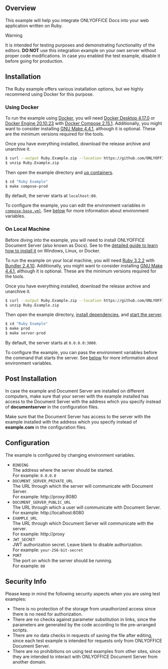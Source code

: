 ## Overview

This example will help you integrate ONLYOFFICE Docs into your web application written on Ruby.

> [!WARNING]  
> It is intended for testing purposes and demonstrating functionality of the editors. **DO NOT** use this integration example on your own server without proper code modifications. In case you enabled the test example, disable it before going for production.

## Installation

The Ruby example offers various installation options, but we highly recommend using Docker for this purpose.

### Using Docker

To run the example using [Docker](https://docker.com), you will need [Docker Desktop 4.17.0](https://docs.docker.com/desktop) or [Docker Engine 20.10.23](https://docs.docker.com/engine) with [Docker Compose 2.15.1](https://docs.docker.com/compose). Additionally, you might want to consider installing [GNU Make 4.4.1](https://gnu.org/software/make), although it is optional. These are the minimum versions required for the tools.

Once you have everything installed, download the release archive and unarchive it.

```sh
$ curl --output Ruby.Example.zip --location https://github.com/ONLYOFFICE/document-server-integration/releases/download/v1.6.0/Ruby.Example.zip
$ unzip Ruby.Example.zip
```

Then open the example directory and [up containers](./Makefile#L46).

```sh
$ cd "Ruby Example"
$ make compose-prod
```

By default, the server starts at `localhost:80`.

To configure the example, you can edit the environment variables in [`compose-base.yml`](./compose-base.yml). See [below](#configuration) for more information about environment variables.

### On Local Machine

Before diving into the example, you will need to install ONLYOFFICE Document Server (also known as Docs). See to the [detailed guide to learn how to install it](https://helpcenter.onlyoffice.com/server/developer-edition/docker/docker-installation.aspx) on Windows, Linux, or Docker.

To run the example on your local machine, you will need [Ruby 3.2.2](https://ruby-lang.org) with [Bundler 2.4.10](https://bundler.io). Additionally, you might want to consider installing [GNU Make 4.4.1](https://gnu.org/software/make), although it is optional. These are the minimum versions required for the tools.

Once you have everything installed, download the release archive and unarchive it.

```sh
$ curl --output Ruby.Example.zip --location https://github.com/ONLYOFFICE/document-server-integration/releases/download/v1.6.0/Ruby.Example.zip
$ unzip Ruby.Example.zip
```

Then open the example directory, [install dependencies](./Makefile#L33), and [start the server](./Makefile#L42).

```sh
$ cd "Ruby Example"
$ make prod
$ make server-prod
```

By default, the server starts at `0.0.0.0:3000`.

To configure the example, you can pass the environment variables before the command that starts the server. See [below](#configuration) for more information about environment variables.

## Post Installation

In case the example and Document Server are installed on different computers, make sure that your server with the example installed has access to the Document Server with the address which you specify instead of **documentserver** in the configuration files. 

Make sure that the Document Server has access to the server with the example installed with the address which you specify instead of **example.com** in the configuration files.

## Configuration

The example is configured by changing environment variables.

- `BINDING` \
The address where the server should be started. \
For example: `0.0.0.0`
- `DOCUMENT_SERVER_PRIVATE_URL` \
The URL through which the server will communicate with Document Server. \
For example: http://proxy:8080
- `DOCUMENT_SERVER_PUBLIC_URL` \
The URL through which a user will communicate with Document Server. \
For example: http://localhost:8080
- `EXAMPLE_URL` \
The URL through which Document Server will communicate with the server. \
For example: http://proxy
- `JWT_SECRET` \
JWT authorization secret. Leave blank to disable authorization. \
For example: `your-256-bit-secret`
- `PORT` \
The port on which the server should be running. \
For example: `80`

## Security Info

Please keep in mind the following security aspects when you are using test examples:

- There is no protection of the storage from unauthorized access since there is no need for authorization.
- There are no checks against parameter substitution in links, since the parameters are generated by the code according to the pre-arranged scripts.
- There are no data checks in requests of saving the file after editing, since each test example is intended for requests only from ONLYOFFICE Document Server.
- There are no prohibitions on using test examples from other sites, since they are intended to interact with ONLYOFFICE Document Server from another domain.
